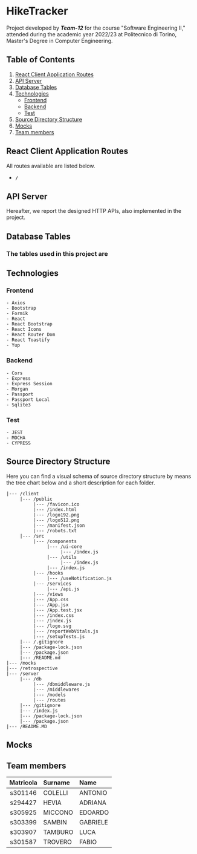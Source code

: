 # HikeTracker

Project developed by ***Team-12*** for the course "Software Engineering II," attended during the academic year 2022/23 at Politecnico di Torino, Master's Degree in Computer Engineering.

## Table of Contents

1. [React Client Application Routes](#react-client-application-routes)
2. [API Server](#api-server)
3. [Database Tables](#database-tables)
4. [Technologies](#technologies)
   - [Frontend](#frontend)
   - [Backend](#backend)
   - [Test](#test)
5. [Source Directory Structure](#source-directory-structure)
6. [Mocks](#mocks)
7. [Team members](#team-members)

## React Client Application Routes

All routes available are listed below.

- **`/`**

## API Server

Hereafter, we report the designed HTTP APIs, also implemented in the project.

## Database Tables

### The tables used in this project are

## Technologies

### Frontend

```names
- Axios
- Bootstrap
- Formik
- React
- React Bootstrap
- React Icons
- React Router Dom
- React Toastify
- Yup
````

### Backend

```names
- Cors
- Express
- Express Session
- Morgan
- Passport
- Passport Local
- Sqlite3
````

### Test

```names
- JEST
- MOCHA
- CYPRESS
````

## Source Directory Structure

Here you can find a visual schema of source directory structure by means the tree chart below and a short description for each folder.

```structure
|--- /client
     |--- /public
          |--- /favicon.ico
          |--- /index.html
          |--- /logo192.png
          |--- /logo512.png
          |--- /manifest.json
          |--- /robots.txt
     |--- /src
          |--- /components
               |--- /ui-core
                    |--- /index.js
               |--- /utils
                    |--- /index.js
               |--- /index.js
          |--- /hooks
               |--- /useNotification.js
          |--- /services
               |--- /api.js
          |--- /views
          |--- /App.css
          |--- /App.jsx
          |--- /App.test.jsx
          |--- /index.css
          |--- /index.js
          |--- /logo.svg
          |--- /reportWebVitals.js
          |--- /setupTests.js
     |--- /.gitignore
     |--- /package-lock.json
     |--- /package.json
     |--- /README.md
|--- /mocks
|--- /retrospective
|--- /server
     |--- /db
          |--- /dbmiddleware.js
          |--- /middlewares
          |--- /models
          |--- /routes
     |--- /gitignore
     |--- /index.js
     |--- /package-lock.json
     |--- /package.json
|--- /README.MD
```

## Mocks

## Team members

| Matricola   |   Surname   | Name        |
| :---------: | :---------  | :---------- |
| s301146     | COLELLI     | ANTONIO     |
| s294427     | HEVIA       | ADRIANA     |
| s305925     | MICCONO     | EDOARDO     |
| s303399     | SAMBIN      | GABRIELE    |
| s303907     | TAMBURO     | LUCA        |
| s301587     | TROVERO     | FABIO       |
